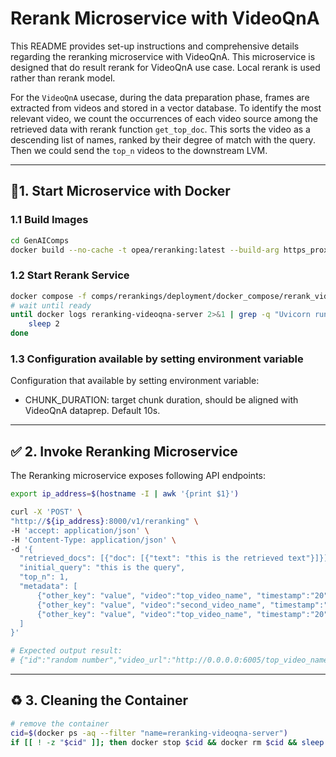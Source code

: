 # Rerank Microservice with VideoQnA

This README provides set-up instructions and comprehensive details regarding the reranking microservice with VideoQnA.
This microservice is designed that do result rerank for VideoQnA use case. Local rerank is used rather than rerank model.

For the `VideoQnA` usecase, during the data preparation phase, frames are extracted from videos and stored in a vector database.
To identify the most relevant video, we count the occurrences of each video source among the retrieved data with rerank function `get_top_doc`.
This sorts the video as a descending list of names, ranked by their degree of match with the query.
Then we could send the `top_n` videos to the downstream LVM.

---

## 🚀1. Start Microservice with Docker

### 1.1 Build Images

```bash
cd GenAIComps
docker build --no-cache -t opea/reranking:latest --build-arg https_proxy=$https_proxy --build-arg http_proxy=$http_proxy -f comps/rerankings/src/Dockerfile .
```

### 1.2 Start Rerank Service

```bash
docker compose -f comps/rerankings/deployment/docker_compose/rerank_videoqna.yaml up -d
# wait until ready
until docker logs reranking-videoqna-server 2>&1 | grep -q "Uvicorn running on"; do
    sleep 2
done
```

### 1.3 Configuration available by setting environment variable

Configuration that available by setting environment variable:

- CHUNK_DURATION: target chunk duration, should be aligned with VideoQnA dataprep. Default 10s.

---

## ✅ 2. Invoke Reranking Microservice

The Reranking microservice exposes following API endpoints:

```bash
export ip_address=$(hostname -I | awk '{print $1}')

curl -X 'POST' \
"http://${ip_address}:8000/v1/reranking" \
-H 'accept: application/json' \
-H 'Content-Type: application/json' \
-d '{
  "retrieved_docs": [{"doc": [{"text": "this is the retrieved text"}]}],
  "initial_query": "this is the query",
  "top_n": 1,
  "metadata": [
      {"other_key": "value", "video":"top_video_name", "timestamp":"20"},
      {"other_key": "value", "video":"second_video_name", "timestamp":"40"},
      {"other_key": "value", "video":"top_video_name", "timestamp":"20"}
  ]
}'

# Expected output result:
# {"id":"random number","video_url":"http://0.0.0.0:6005/top_video_name","chunk_start":20.0,"chunk_duration":10.0,"prompt":"this is the query","max_new_tokens":512}
```

---

## ♻️ 3. Cleaning the Container

```bash
# remove the container
cid=$(docker ps -aq --filter "name=reranking-videoqna-server")
if [[ ! -z "$cid" ]]; then docker stop $cid && docker rm $cid && sleep 1s; fi
```
